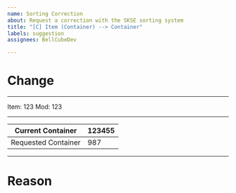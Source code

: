 ```yaml
---
name: Sorting Correction
about: Request a correction with the SKSE sorting system
title: "[C] Item (Container) --> Container"
labels: suggestion
assignees: BellCubeDev

---
```


<!-- Things in these comment tags aren't shown in Markdown, so you don't have to remove them! -->
# Change
---
Item: 123 <!-- e.g. "Stalhrim" -->
Mod: 123 <!-- e.g. "Vanilla", "[Complete Alchemmy and Cooking Overhaul](https://www.nexusmods.com/skyrimspecialedition/mods/19924)" -->

---
| Current Container | 123455 |
|-------------------|-----|
|Requested Container| 987 |

---

# Reason
<!-- e.g. "Stalhrim is treated as an ingot in crafting recipes" -->
